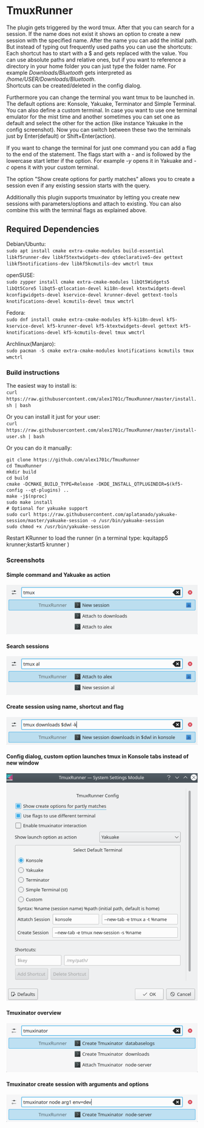 # TmuxRunner

The plugin gets triggered by the word tmux. After that you can search for a session. If the name does not exist it shows
an option to create a new session with the specified name. After the name you can add the initial path. 
But instead of typing out frequently used paths you can use the shortcuts: Each shortcut has to start with a $ and gets replaced with the value. You can use 
absolute paths and relative ones, but if you want to reference a directory in your home folder you can just type
the folder name. For example *Downloads/Bluetooth* gets interpreted as */home/USER/Downloads/Bluetooth*.  
Shortcuts can be created/deleted in the config dialog.

Furthermore you can change the terminal you want tmux to be launched in.
The default options are: Konsole, Yakuake, Terminator and Simple Terminal. You can also define a custom terminal.
In case you want to use one terminal emulator for the mist time and another sometimes you can set one 
as default and select the other for the action (like instance Yakuake in the config screenshot).
Now you can switch between these two the terminals just by Enter(default) or Shift+Enter(action).

If you want to change the terminal for just one command you can add a flag to the end of the statement. 
The flags start with a *-* and is followed by the lowercase start letter if the option. 
For example *-y* opens it in Yakuake and *-c* opens it with your custom terminal.

The option "Show create options for partly matches" allows you to create a session even if any existing session starts with
the query.

Additionally this plugin supports tmuxinator by letting you create new sessions with parameters/options and attach to existing.
You can also combine this with the terminal flags as explained above.  


Required Dependencies
----------------------
Debian/Ubuntu:  
`sudo apt install cmake extra-cmake-modules build-essential libkf5runner-dev libkf5textwidgets-dev qtdeclarative5-dev gettext libkf5notifications-dev libkf5kcmutils-dev wmctrl tmux`

openSUSE:  
`sudo zypper install cmake extra-cmake-modules libQt5Widgets5 libQt5Core5 libqt5-qtlocation-devel ki18n-devel ktextwidgets-devel kconfigwidgets-devel kservice-devel krunner-devel gettext-tools knotifications-devel kcmutils-devel tmux wmctrl`  

Fedora:  
`sudo dnf install cmake extra-cmake-modules kf5-ki18n-devel kf5-kservice-devel kf5-krunner-devel kf5-ktextwidgets-devel gettext kf5-knotifications-devel kf5-kcmutils-devel tmux wmctrl`  

Archlinux(Manjaro):  
`sudo pacman -S cmake extra-cmake-modules knotifications kcmutils tmux wmctrl` 
    
### Build instructions

The easiest way to install is:  
`curl https://raw.githubusercontent.com/alex1701c/TmuxRunner/master/install.sh | bash`  

Or you can install it just for your user:  
`curl https://raw.githubusercontent.com/alex1701c/TmuxRunner/master/install-user.sh | bash`

Or you can do it manually:

```
git clone https://github.com/alex1701c/TmuxRunner
cd TmuxRunner
mkdir build
cd build
cmake -DCMAKE_BUILD_TYPE=Release -DKDE_INSTALL_QTPLUGINDIR=$(kf5-config --qt-plugins) ..
make -j$(nproc)
sudo make install
# Optional for yakuake support
sudo curl https://raw.githubusercontent.com/aplatanado/yakuake-session/master/yakuake-session -o /usr/bin/yakuake-session
sudo chmod +x /usr/bin/yakuake-session
```

Restart KRunner to load the runner (in a terminal type: kquitapp5 krunner;kstart5 krunner )

### Screenshots

#### Simple command and Yakuake as action
![Simple command](https://raw.githubusercontent.com/alex1701c/Screenshots/master/TmuxRunner/overviewtmux.png)

#### Search sessions
![Search sessions](https://raw.githubusercontent.com/alex1701c/Screenshots/master/TmuxRunner/tmux_search_sessions.png)

#### Create session using name, shortcut and flag
![Create session](https://raw.githubusercontent.com/alex1701c/Screenshots/master/TmuxRunner/new_session_with%20path_and_option.png)

#### Config dialog, custom option launches tmux in Konsole tabs instead of new window
![Configure plugin](https://raw.githubusercontent.com/alex1701c/Screenshots/master/TmuxRunner/config_dialog.png)

#### Tmuxinator overview
![Configure plugin](https://raw.githubusercontent.com/alex1701c/Screenshots/master/TmuxRunner/tmuxinator_overview.png)

#### Tmuxinator create session with arguments and options
![Configure plugin](https://raw.githubusercontent.com/alex1701c/Screenshots/master/TmuxRunner/tmuxinator_create_args_options.png)
